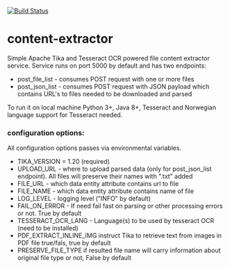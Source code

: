 [![Build Status](https://travis-ci.org/timurgen/content-extractor.svg?branch=master)](https://travis-ci.org/timurgen/content-extractor)

# content-extractor

Simple Apache Tika and Tesseract OCR powered file content extractor service. Service runs on port 5000 by default and has two endpoints:  

* post_file_list - consumes POST request with one or more files
* post_json_list - consumes POST request with JSON payload which contains URL's to files needed to be downloaded and parsed

To run it on local machine Python 3+, Java 8+, Tesseract and Norwegian language support for Tesseract needed. 

### configuration options: 

All configuration options passes via environmental variables.   
* TIKA_VERSION = 1.20 (required)
* UPLOAD_URL - where to upload parsed data (only for post_json_list endpoint). All files will preserve their names with ".txt" added
* FILE_URL - which data entity attribute contains url to file
* FILE_NAME - which data entity attribute contains name of file
* LOG_LEVEL - logging level ("INFO" by default)
* FAIL_ON_ERROR - If need fail fast on parsing or other processing errors or not. True by default
* TESSERACT_OCR_LANG - Language(s) to be used by tesseract OCR (need to be installed)
* PDF_EXTRACT_INLINE_IMG instruct Tika to retrieve text from images in PDF file true/fals, true by default
* PRESERVE_FILE_TYPE if resulted file name will carry information about original file type or not, False by default
